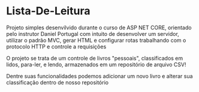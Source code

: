 # Lista-De-Leitura

<p>Projeto simples desenvilvido durante o curso de ASP NET CORE, orientado pelo instrutor Daniel Portugal com intuito de desenvolver um servidor, utilizar o padrão MVC, gerar HTML e configurar rotas trabalhando com o protocolo HTTP e controle a requisições</p>

<p>O projeto se trata de um controle de livros "pessoais", classificados em lidos, para-ler, e lendo, armazenados em um repositório de arquivo CSV!</p>

<p>Dentre suas funcionalidades podemos adicionar um novo livro e alterar sua classificação dentro de nosso repositório</p>
